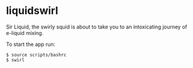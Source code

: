 # liquidswirl
Sir Liquid, the swirly squid is about to take you to an intoxicating journey of e-liquid mixing.  

To start the app run: 
```
$ source scripts/bashrc
$ swirl
```